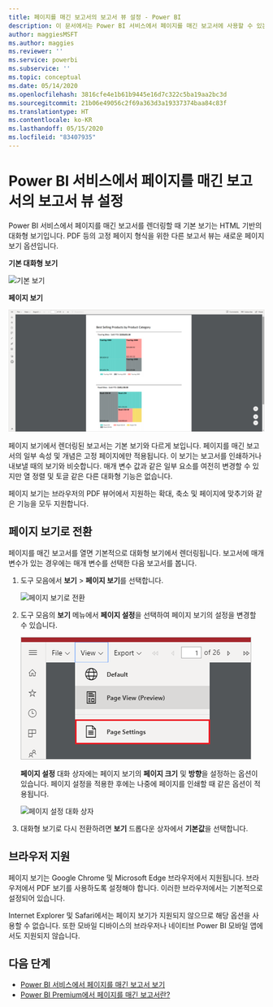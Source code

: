 ```yaml
---
title: 페이지를 매긴 보고서의 보고서 뷰 설정 - Power BI
description: 이 문서에서는 Power BI 서비스에서 페이지를 매긴 보고서에 사용할 수 있는 여러 보고서 뷰에 대해 알아봅니다.
author: maggiesMSFT
ms.author: maggies
ms.reviewer: ''
ms.service: powerbi
ms.subservice: ''
ms.topic: conceptual
ms.date: 05/14/2020
ms.openlocfilehash: 3816cfe4e1b61b9445e16d7c322c5ba19aa2bc3d
ms.sourcegitcommit: 21b06e49056c2f69a363d3a19337374baa84c83f
ms.translationtype: HT
ms.contentlocale: ko-KR
ms.lasthandoff: 05/15/2020
ms.locfileid: "83407935"
---
```

# <a name="set-report-views-for-paginated-reports-in-the-power-bi-service"></a>Power BI 서비스에서 페이지를 매긴 보고서의 보고서 뷰 설정

Power BI 서비스에서 페이지를 매긴 보고서를 렌더링할 때 기본 보기는 HTML 기반의 대화형 보기입니다. PDF 등의 고정 페이지 형식을 위한 다른 보고서 뷰는 새로운 페이지 보기 옵션입니다.

**기본 대화형 보기**

![기본 보기](media/page-view/power-bi-paginated-default-view.png)

**페이지 보기**

![페이지 보기](media/page-view/power-bi-paginated-page-view.png)

페이지 보기에서 렌더링된 보고서는 기본 보기와 다르게 보입니다. 페이지를 매긴 보고서의 일부 속성 및 개념은 고정 페이지에만 적용됩니다. 이 보기는 보고서를 인쇄하거나 내보낼 때의 보기와 비슷합니다. 매개 변수 값과 같은 일부 요소를 여전히 변경할 수 있지만 열 정렬 및 토글 같은 다른 대화형 기능은 없습니다.

페이지 보기는 브라우저의 PDF 뷰어에서 지원하는 확대, 축소 및 페이지에 맞추기와 같은 기능을 모두 지원합니다.

## <a name="switch-to-page-view"></a>페이지 보기로 전환

페이지를 매긴 보고서를 열면 기본적으로 대화형 보기에서 렌더링됩니다. 보고서에 매개 변수가 있는 경우에는 매개 변수를 선택한 다음 보고서를 봅니다.

1. 도구 모음에서 **보기** > **페이지 보기**를 선택합니다.

    ![페이지 보기로 전환](media/page-view/power-bi-paginated-page-view-dropdown.png)

2. 도구 모음의 **보기** 메뉴에서 **페이지 설정**을 선택하여 페이지 보기의 설정을 변경할 수 있습니다. 

    ![페이지 설정 선택](media/page-view/power-bi-paginated-page-settings-dropdown.png)
    
    **페이지 설정** 대화 상자에는 페이지 보기의 **페이지 크기** 및 **방향**을 설정하는 옵션이 있습니다. 페이지 설정을 적용한 후에는 나중에 페이지를 인쇄할 때 같은 옵션이 적용됩니다.
   
    ![페이지 설정 대화 상자](media/page-view/power-bi-paginated-page-settings-dialog.png)

3. 대화형 보기로 다시 전환하려면 **보기** 드롭다운 상자에서 **기본값**을 선택합니다.

## <a name="browser-support"></a>브라우저 지원

페이지 보기는 Google Chrome 및 Microsoft Edge 브라우저에서 지원됩니다. 브라우저에서 PDF 보기를 사용하도록 설정해야 합니다. 이러한 브라우저에서는 기본적으로 설정되어 있습니다.

Internet Explorer 및 Safari에서는 페이지 보기가 지원되지 않으므로 해당 옵션을 사용할 수 없습니다. 또한 모바일 디바이스의 브라우저나 네이티브 Power BI 모바일 앱에서도 지원되지 않습니다.  


## <a name="next-steps"></a>다음 단계

- [Power BI 서비스에서 페이지를 매긴 보고서 보기](../consumer/paginated-reports-view-power-bi-service.md)
- [Power BI Premium에서 페이지를 매긴 보고서란?](paginated-reports-report-builder-power-bi.md)
